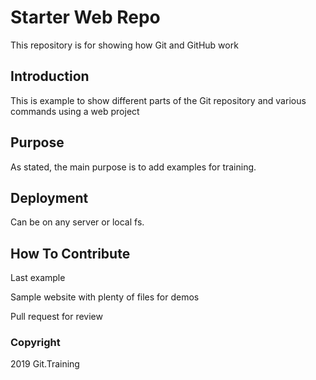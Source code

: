 # Starter Web Repo

This repository is for showing how Git and GitHub work

## Introduction

This is example to show different parts of the Git repository and various commands using a web project

## Purpose

As stated, the main purpose is to add examples for training.

## Deployment

Can be on any server or local fs.

## How To Contribute

Last example

Sample website with plenty of files for demos

Pull request for review

### Copyright
2019 Git.Training